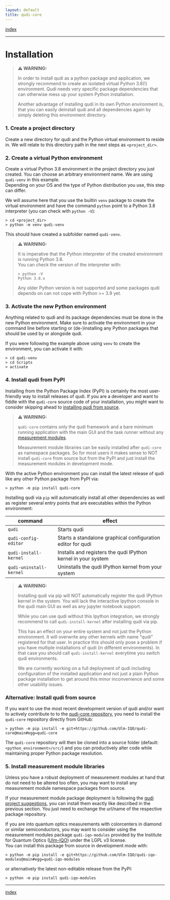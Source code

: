 ```yaml
---
layout: default
title: qudi-core
---
```


[index](../index.md)

---

# Installation

> **⚠ WARNING:**
> 
> In order to install qudi as a python package and application, we strongly recommend to create an 
> isolated virtual Python 3.8(!) environment. Qudi needs very specific package dependencies that 
> can otherwise mess up your system Python installation.
> 
> Another advantage of installing qudi in its own Python environment is, that you can easily 
> deinstall qudi and all dependencies again by simply deleting this environment directory.

### 1. Create a project directory 
Create a new directory for qudi and the Python virtual environment to reside in. We will relate to 
this directory path in the next steps as `<project_dir>`.

### 2. Create a virtual Python environment 
Create a virtual Python 3.8 environment in the project directory you just created. You can choose an arbitrary 
environment name. We are using `qudi-venv` in this example.\
Depending on your OS and the type of Python distribution you use, this step can differ.

We will assume here that you use the builtin `venv` package to create the virtual environment and 
have the command `python` point to a Python 3.8 interpreter (you can check with `python -V`):
```shell
> cd <project_dir>
> python -m venv qudi-venv
```
This should have created a subfolder named `qudi-venv`.

> **⚠ WARNING:**
> 
> It is imperative that the Python interpreter of the created environment is running Python 3.8.\
> You can check the version of the interpreter with:
> ```shell
> > python -V
> Python 3.8.x
> ```
> Any older Python version is not supported and some packages qudi depends on can not cope with 
> Python >= 3.9 yet.

### 3. Activate the new Python environment
Anything related to qudi and its package dependencies must be done in the new Python environment.
Make sure to activate the environment in your command line before starting or (de-)installing any 
Python packages that should be used by or alongside qudi.

If you were following the example above using `venv` to create the environment, you can activate it 
with:
```shell
> cd qudi-venv
> cd Scripts
> activate
```

### 4. Install qudi from PyPI
Installing from the Python Package Index (PyPI) is certainly the most user-friendly way to 
install releases of qudi. If you are a developer and want to fiddle with the `qudi-core` source code 
of your installation, you might want to consider skipping ahead to 
[installing qudi from source](#alternative-install-qudi-from-source).

> **⚠ WARNING:**
> 
> `qudi-core` contains only the qudi framework and a bare minimum running application with the main 
> GUI and the task runner without any 
> [measurement modules](../design_concepts/measurement_modules.md).
> 
> Measurement module libraries can be easily installed after `qudi-core` as namespace packages.
> So for most users it makes sense to NOT install `qudi-core` from source but from the PyPI and 
> just install the measurement modules in development mode. 

With the active Python environment you can install the latest release of qudi like any other Python 
package from PyPI via:
```shell
> python -m pip install qudi-core
```

Installing qudi via `pip` will automatically install all other dependencies as well as register 
several entry points that are executables within the Python environment:

| command                 | effect                                                        |
| ----------------------- | ------------------------------------------------------------- |
| `qudi`                  | Starts qudi                                                   |
| `qudi-config-editor`    | Starts a standalone graphical configuration editor for qudi   |
| `qudi-install-kernel`   | Installs and registers the qudi IPython kernel in your system |
| `qudi-uninstall-kernel` | Uninstalls the qudi IPython kernel from your system           |

> **⚠ WARNING:**
> 
> Installing qudi via pip will NOT automatically register the qudi IPython kernel in the system.
> You will lack the interactive Ipython console in the qudi main GUI as well as any jupyter notebook
> support.
> 
> While you can use qudi without this Ipython integration, we strongly recommend to call 
> `qudi-install-kernel` after installing qudi via pip.
> 
> This has an effect on your entire system and not just the Python environment. 
> It will overwrite any other kernels with name "qudi" registered for that user.
> In practice this should only pose a problem if you have multiple installations of qudi 
> (in different environments). In that case you should call `qudi-install-kernel` everytime you 
> switch qudi environments.
> 
> We are currently working on a full deployment of qudi including configuration of the installed 
> application and not just a plain Python package installation to get around this minor 
> inconvenience and some other usability issues.


### Alternative: Install qudi from source
If you want to use the most recent development version of qudi and/or want to actively contribute to 
to the [qudi-core repository](https://github.com/Ulm-IQO/qudi-core), you need to install the 
`qudi-core` repository directly from GitHub:

```shell
> python -m pip install -e git+https://github.com/Ulm-IQO/qudi-core@main#egg=qudi-core
```

The `qudi-core` repository will then be cloned into a source folder 
(default: `<python_environment>/src/`) and you can productively alter code while maintaining proper 
Python package resolution.


### 5. Install measurement module libraries
Unless you have a robust deployment of measurement modules at hand that do not need to be altered 
too often, you may want to install any measurement module namespace packages from source.

If your measurement module package deployment is following the 
[qudi project suggestions](../404.md), you can install them exactly like described in the previous 
section. You just need to exchange the url/name of the respective package repository.

If you are into quantum optics measurements with colorcenters in diamond or similar semiconductors, 
you may want to consider using the measurement modules package `qudi-iqo-modules` provided by the 
Institute for Quantum Optics ([Ulm-IQO](https://github.com/Ulm-IQO/)) under the LGPL v3 license.  
You can install this package from source in development mode with:
```shell
> python -m pip install -e git+https://github.com/Ulm-IQO/qudi-iqo-modules@main#egg=qudi-iqo-modules
```
or alternatively the latest non-editable release from the PyPI:
```shell
> python -m pip install qudi-iqo-modules
```

---

[index](../index.md)

